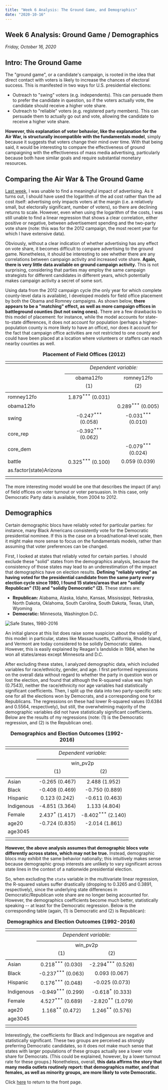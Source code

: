 ```yaml
---
title: "Week 6 Analysis: The Ground Game, and Demographics"
date: "2020-10-16"
---
```


## Week 6 Analysis: Ground Game / Demographics
*Friday, October 16, 2020*

## Intro: The Ground Game
The "ground game", or a candidate's campaign, is rooted in the idea that direct contact with voters is likely to increase the chances of electoral success. This is manifested in two ways for U.S. presidential elections: 

- Outreach to "swing" voters (e.g. independents). This can persuade them to prefer the candidate in question, so if the voters actually vote, the candidate should receive a higher vote share.
- Outreach to "reliable" voters (e.g. registered party members). This can persuade them to actually go out and vote, allowing the candidate to receive a higher vote share. 

**However, this explanation of voter behavior, like the explanation for the Air War, is structurally incompatible with the fundamentals model**, simply because it suggests that voters change their mind over time. With that being said, it would be interesting to compare the effectiveness of ground campaigning with the effectiveness of mass media advertising, particularly because both have similar goals and require substantial monetary resources.

## Comparing the Air War & The Ground Game
[Last week](https://yanxifang.github.io/Gov-1347/2020/10/09/Week-Five-Predictions.html), I was unable to find a meaningful impact of advertising. As it turns out, I should have used the logarithm of the ad cost rather than the ad cost itself: advertising only impacts voters at the margin (i.e. a relatively small, but electorally significant, number of voters), so there are declining returns to scale. However, even when using the logarithm of the costs, I was still unable to find a linear regression that shows a clear correlation, either positive or negative, between advertisement spending and the two-party vote share (note: this was for the 2012 campaign, the most recent year for which I have extensive data).

Obviously, without a clear indication of whether advertising has any effect on vote share, it becomes difficult to compare advertising to the ground game. Nonetheless, it should be interesting to see whether there are any correlations between campaign activity and increased vote share. **Again, there is very little data available on ground campaign activity.** This is not surprising, considering that parties may employ the same campaign strategists for different candidates in different years, which potentially makes campaign activity a secret of some sort.

Using data from the 2012 campaign cycle (the only year for which complete county-level data is available), I developed models for field office placement by both the Obama and Romney campaigns. As shown below, **there appears to be a "matching" effect, as well as more campaign offices in battleground counties (but not swing ones).** There are a few drawbacks to this model of placement: for instance, while the model accounts for state-to-state differences, it does not account for population (perhaps a higher-population county is more likely to have an office), nor does it account for the fact that campaign office activities are not restricted to one county and could have been placed at a location where volunteers or staffers can reach nearby counties as well.

<table style="text-align:center"><caption><strong>Placement of Field Offices (2012)</strong></caption>
<tr><td colspan="3" style="border-bottom: 1px solid black"></td></tr><tr><td style="text-align:left"></td><td colspan="2"><em>Dependent variable:</em></td></tr>
<tr><td></td><td colspan="2" style="border-bottom: 1px solid black"></td></tr>
<tr><td style="text-align:left"></td><td>obama12fo</td><td>romney12fo</td></tr>
<tr><td style="text-align:left"></td><td>(1)</td><td>(2)</td></tr>
<tr><td colspan="3" style="border-bottom: 1px solid black"></td></tr><tr><td style="text-align:left">romney12fo</td><td>1.879<sup>***</sup> (0.031)</td><td></td></tr>
<tr><td style="text-align:left">obama12fo</td><td></td><td>0.289<sup>***</sup> (0.005)</td></tr>
<tr><td style="text-align:left">swing</td><td>-0.247<sup>***</sup> (0.058)</td><td>-0.031<sup>***</sup> (0.010)</td></tr>
<tr><td style="text-align:left">core_rep</td><td>-0.392<sup>***</sup> (0.062)</td><td></td></tr>
<tr><td style="text-align:left">core_dem</td><td></td><td>-0.079<sup>***</sup> (0.024)</td></tr>
<tr><td style="text-align:left">battle</td><td>0.325<sup>***</sup> (0.100)</td><td>0.059 (0.039)</td></tr>
<tr><td style="text-align:left">as.factor(state)Arizona</td><td></td><td></td></tr>
<tr><td colspan="3" style="border-bottom: 1px solid black"></td></tr><tr><td colspan="3" style="border-bottom: 1px solid black"></td></tr></table>

The more interesting model would be one that describes the impact (if any) of field offices on voter turnout or voter persuasion. In this case, only Democratic Party data is available, from 2004 to 2012. 

## Demographics
Certain demographic blocs have reliably voted for particular parties: for instance, many Black Americans consistently vote for the Democratic presidential nominee. If this is the case on a broad/national-level scale, then it might make more sense to focus on the fundamentals models, rather than assuming that voter preferences can be changed.

First, I looked at states that reliably voted for certain parties. I should exclude these "solid" states from the demographics analysis, because the consistency of those states may lead to an underestimation of the impact that demographics have on election results. **Defining "reliably voting" as having voted for the presidential candidate from the same party every election cycle since 1980, I found 15 states/areas that are "solidly Republican" (13) and "solidly Democratic" (2).** These states are:

- **Republican:** Alabama, Alaska, Idaho, Kansas, Mississippi, Nebraska, North Dakota, Oklahoma, South Carolina, South Dakota, Texas, Utah, Wyoming
- **Democratic:** Minnesota, Washington D.C.

![Safe States, 1980-2016](https://yanxifang.github.io/Gov-1347/images/safe_states_historical.png)

An initial glance at this list does raise some suspicion about the validity of this model: in particular, states like Massachusetts, California, Rhode Island, and Vermont are today considered to be solidly Democratic states. However, this is easily explained by Reagan's landslide in 1984, when he won all states/areas except Minnesota and D.C.

After excluding these states, I analyzed demographic data, which included variables for race/ethnicity, gender, and age. I first performed regressions on the overall data without regard to whether the party in question won or lost the election, and found that although the R-squared value was high (0.7543), neither the race/ethnicity nor age variables had statistically significant coefficients. Then, I split up the data into two party-specific sets: one for all the elections won by Democrats, and a corresponding one for Republicans. The regressions on these had lower R-squared values (0.6384 and 0.5564, respectively), but still, the overwhelming majority of the demographic variables did not have statistically significant coefficients. Below are the results of my regressions (note: (1) is the Democratic regression, and (2) is the Republican one).

<table style="text-align:center"><caption><strong>Demographics and Election Outcomes (1992-2016)</strong></caption>
<tr><td colspan="3" style="border-bottom: 1px solid black"></td></tr><tr><td style="text-align:left"></td><td colspan="2"><em>Dependent variable:</em></td></tr>
<tr><td></td><td colspan="2" style="border-bottom: 1px solid black"></td></tr>
<tr><td style="text-align:left"></td><td colspan="2">win_pv2p</td></tr>
<tr><td style="text-align:left"></td><td>(1)</td><td>(2)</td></tr>
<tr><td colspan="3" style="border-bottom: 1px solid black"></td></tr><tr><td style="text-align:left">Asian</td><td>-0.265 (0.467)</td><td>2.488 (1.952)</td></tr>
<tr><td style="text-align:left">Black</td><td>-0.408 (0.469)</td><td>-0.750 (0.889)</td></tr>
<tr><td style="text-align:left">Hispanic</td><td>0.123 (0.242)</td><td>-0.611 (0.463)</td></tr>
<tr><td style="text-align:left">Indigenous</td><td>-4.851 (3.364)</td><td>1.133 (4.804)</td></tr>
<tr><td style="text-align:left">Female</td><td>2.437<sup>*</sup> (1.417)</td><td>-8.402<sup>***</sup> (2.140)</td></tr>
<tr><td style="text-align:left">age20</td><td>-0.724 (0.835)</td><td>-2.014 (1.861)</td></tr>
<tr><td style="text-align:left">age3045</td><td></td><td></td></tr>
<tr><td colspan="3" style="border-bottom: 1px solid black"></td></tr><tr><td colspan="3" style="border-bottom: 1px solid black"></td></tr></table>

**However, the above analysis assumes that demographic blocs vote differently across states, which may not be true.** Instead, demographic blocs may exhibit the same behavior nationally; this intuitively makes sense because demographic group interests are unlikely to vary significant across state lines in the context of a nationwide presidential election. 

So, when excluding the `state` variable in the multivariate linear regression, the R-squared values suffer drastically (dropping to 0.3265 and 0.3891, respectively), since the underlying state differences in Democratic/Republican vote share are no longer being accounted for. However, the demographics coefficients become much better, statistically speaking -- at least for the Democratic regression. Below is the corresponding table (again, (1) is Democratic and (2) is Republican):

<table style="text-align:center"><caption><strong>Demographics and Election Outcomes (1992-2016)</strong></caption>
<tr><td colspan="3" style="border-bottom: 1px solid black"></td></tr><tr><td style="text-align:left"></td><td colspan="2"><em>Dependent variable:</em></td></tr>
<tr><td></td><td colspan="2" style="border-bottom: 1px solid black"></td></tr>
<tr><td style="text-align:left"></td><td colspan="2">win_pv2p</td></tr>
<tr><td style="text-align:left"></td><td>(1)</td><td>(2)</td></tr>
<tr><td colspan="3" style="border-bottom: 1px solid black"></td></tr><tr><td style="text-align:left">Asian</td><td>0.218<sup>***</sup> (0.030)</td><td>-2.294<sup>***</sup> (0.526)</td></tr>
<tr><td style="text-align:left">Black</td><td>-0.237<sup>***</sup> (0.063)</td><td>0.093 (0.067)</td></tr>
<tr><td style="text-align:left">Hispanic</td><td>0.176<sup>***</sup> (0.048)</td><td>-0.025 (0.073)</td></tr>
<tr><td style="text-align:left">Indigenous</td><td>-0.949<sup>***</sup> (0.299)</td><td>-0.618<sup>*</sup> (0.333)</td></tr>
<tr><td style="text-align:left">Female</td><td>4.527<sup>***</sup> (0.689)</td><td>-2.820<sup>**</sup> (1.079)</td></tr>
<tr><td style="text-align:left">age20</td><td>1.168<sup>**</sup> (0.472)</td><td>1.246<sup>**</sup> (0.576)</td></tr>
<tr><td style="text-align:left">age3045</td><td></td><td></td></tr>
<tr><td colspan="3" style="border-bottom: 1px solid black"></td></tr><tr><td colspan="3" style="border-bottom: 1px solid black"></td></tr></table>

Interestingly, the coefficients for Black and Indigenous are negative and statistically significant. These two groups are perceived as strongly preferring Democratic candidates, so it does not make much sense that states with larger populations of these groups actually see a lower vote share for Democrats. (This could be explained, however, by a lower turnout rate for these groups.) Nonetheless, overall, **this data affirms the story that many media outlets routinely report: that demographics matter, and that females, as well as minority groups, are more likely to vote Democratic.**

Click [here](https://yanxifang.github.io/Gov-1347) to return to the front page.
